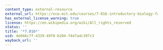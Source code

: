 ```yaml
---
content_type: external-resource
external_url: https://ocw.mit.edu/courses/7-016-introductory-biology-fall-2018/
has_external_license_warning: true
license: https://en.wikipedia.org/wiki/All_rights_reserved
status: ''
title: '*7.016*'
uid: de046c7f-4339-49f0-b204-f447a4c397c3
wayback_url: ''
---
```


